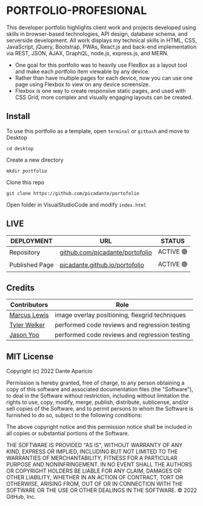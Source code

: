 # PORTFOLIO-PROFESIONAL
This developer portfolio highlights client work and projects developed using skills in browser-based technologies, API design, database schema, and serverside development. All work displays my technical skills in HTML, CSS, JavaScript, jQuery, Bootstrap, PWAs, React.js and back-end implementation via REST, JSON, AJAX, GraphQL, node.js, express.js, and MERN.
- One goal for this portfolio was to heavily use FlexBox as a layout tool and make each portfolio item viewable by any device.
- Rather than have multiple pages for each device, now you can use one page using Flexbox to view on any device screensize.
- Flexbox is one way to create responsive static pages, and used with CSS Grid, more complex and visually engaging layouts can be  created.

## Install
To use this portfolio as a template, open `terminal` or `gitbash` and move to Desktop
 
    cd desktop

Create a new directory

    mkdir portfolio

Clone this repo

    git clone https://github.com/picadante/portofolio

Open folder in VisualStudioCode and modify `index.html`

## LIVE
| DEPLOYMENT | URL | STATUS |
| ---------- | --- | ------ |
| Repository  | [github.com/picadante/portofolio](https://github.com/picadante/portofolio) |  ACTIVE 🟢   |
| Published Page     | [picadante.github.io/portofolio](https://picadante.github.io/portofolio/) | ACTIVE 🟢  |

## Credits

| Contributors | Role |
| ----- | ---- |
| [Marcus Lewis](https://github.com/lewisemarcus) | image overlay positioning, flexgrid techniques |
| [Tyler Welker](https://github.com/twelk) | performed code reviews and regression testing |
| [Jason Yoo](https://github.com/jasonjayoo) | performed code reviews and regression testing |

## MIT License

Copyright (c) 2022 Dante Aparicio

Permission is hereby granted, free of charge, to any person obtaining a copy of this software and associated documentation files (the "Software"), to deal in the Software without restriction, including without limitation the rights to use, copy, modify, merge, publish, distribute, sublicense, and/or sell copies of the Software, and to permit persons to whom the Software is furnished to do so, subject to the following conditions:

The above copyright notice and this permission notice shall be included in all copies or substantial portions of the Software.

THE SOFTWARE IS PROVIDED "AS IS", WITHOUT WARRANTY OF ANY KIND, EXPRESS OR IMPLIED, INCLUDING BUT NOT LIMITED TO THE WARRANTIES OF MERCHANTABILITY, FITNESS FOR A PARTICULAR PURPOSE AND NONINFRINGEMENT. IN NO EVENT SHALL THE AUTHORS OR COPYRIGHT HOLDERS BE LIABLE FOR ANY CLAIM, DAMAGES OR OTHER LIABILITY, WHETHER IN AN ACTION OF CONTRACT, TORT OR OTHERWISE, ARISING FROM, OUT OF OR IN CONNECTION WITH THE SOFTWARE OR THE USE OR OTHER DEALINGS IN THE SOFTWARE.
© 2022 GitHub, Inc.

